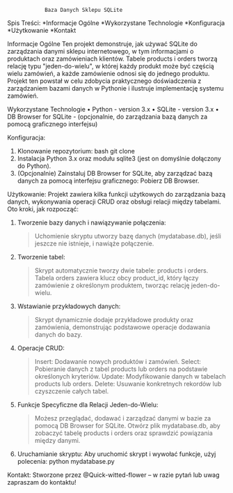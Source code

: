                 Baza Danych Sklepu SQLite

Spis Treści:
    *Informacje Ogólne
    *Wykorzystane Technologie
    *Konfiguracja
    *Użytkowanie
    *Kontakt


Informacje Ogólne
    Ten projekt demonstruje, jak używać SQLite do zarządzania danymi sklepu internetowego, w tym informacjami o produktach oraz zamówieniach klientów. Tabele products i orders tworzą relację typu "jeden-do-wielu", w której każdy produkt może być częścią wielu zamówień, a każde zamówienie odnosi się do jednego produktu. Projekt ten powstał w celu zdobycia praktycznego doświadczenia z zarządzaniem bazami danych w Pythonie i ilustruje implementację systemu zamówień.

Wykorzystane Technologie
•	Python - version 3.x
•	SQLite - version 3.x
•	DB Browser for SQLite - (opcjonalnie, do zarządzania bazą danych za pomocą graficznego interfejsu)



Konfiguracja:
1.	Klonowanie repozytorium:
                bash
                git clone <repository-url>
2.	Instalacja Python 3.x oraz modułu sqlite3 (jest on domyślnie dołączony do Python).
3.	(Opcjonalnie) Zainstaluj DB Browser for SQLite, aby zarządzać bazą danych za pomocą interfejsu graficznego: Pobierz DB Browser.


Użytkowanie:
Projekt zawiera kilka funkcji użytkowych do zarządzania bazą danych, wykonywania operacji CRUD oraz obsługi relacji między tabelami. Oto kroki, jak rozpocząć:

1. Tworzenie bazy danych i nawiązywanie połączenia:
    >Uchomienie skryptu utworzy bazę danych (mydatabase.db), jeśli jeszcze nie istnieje, i nawiąże połączenie.

2. Tworzenie tabel:
    >Skrypt automatycznie tworzy dwie tabele: products i orders.
    >Tabela orders zawiera klucz obcy product_id, który łączy zamówienie z określonym produktem, tworząc relację jeden-do-wielu.

3. Wstawianie przykładowych danych:
    >Skrypt dynamicznie dodaje przykładowe produkty oraz zamówienia, demonstrując podstawowe operacje dodawania danych do bazy.

4. Operacje CRUD:
    >Insert: Dodawanie nowych produktów i zamówień.
    >Select: Pobieranie danych z tabel products lub orders na podstawie określonych kryteriów.
    >Update: Modyfikowanie danych w tabelach products lub orders.
    >Delete: Usuwanie konkretnych rekordów lub czyszczenie całych tabel.

5. Funkcje Specyficzne dla Relacji Jeden-do-Wielu:
    >Możesz przeglądać, dodawać i zarządzać danymi w bazie za pomocą DB Browser for SQLite. Otwórz plik mydatabase.db, aby zobaczyć tabelę products i orders oraz sprawdzić powiązania między danymi.

6. Uruchamianie skryptu:
    Aby uruchomić skrypt i wywołać funkcje, użyj polecenia:
                python mydatabase.py

Kontakt:
    Stworzone przez @Quick-witted-flower – w razie pytań lub uwag zapraszam do kontaktu!

